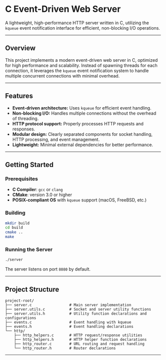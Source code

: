
# C Event-Driven Web Server

A lightweight, high-performance HTTP server written in C, utilizing the `kqueue` event notification interface for efficient, non-blocking I/O operations.

---

## Overview

This project implements a modern event-driven web server in C, optimized for high performance and scalability. Instead of spawning threads for each connection, it leverages the `kqueue` event notification system to handle multiple concurrent connections with minimal overhead.

---

## Features

- **Event-driven architecture:** Uses `kqueue` for efficient event handling.
- **Non-blocking I/O:** Handles multiple connections without the overhead of threading.
- **HTTP protocol support:** Properly processes HTTP requests and responses.
- **Modular design:** Clearly separated components for socket handling, HTTP processing, and event management.
- **Lightweight:** Minimal external dependencies for better performance.

---

## Getting Started

### Prerequisites

- **C Compiler**: `gcc` or `clang`
- **CMake**: version 3.0 or higher
- **POSIX-compliant OS** with `kqueue` support (macOS, FreeBSD, etc.)

### Building

```bash
mkdir build
cd build
cmake ..
make
```

### Running the Server

```bash
./server
```

The server listens on port `8080` by default.

---

## Project Structure

```
project-root/
├── server.c                 # Main server implementation
├── server.utils.c           # Socket and server utility functions
├── server.utils.h           # Utility function declarations and configurations
├── events.c                 # Event handling with kqueue
├── events.h                 # Event handling declarations
└── http/
    ├── http_helpers.c       # HTTP request/response utilities
    ├── http_helpers.h       # HTTP helper function declarations
    ├── http_router.c        # URL routing and request handling
    └── http_router.h        # Router declarations
```

---